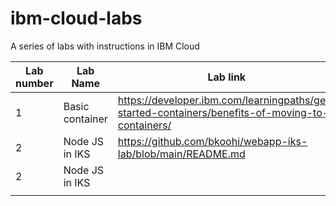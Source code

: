 # ibm-cloud-labs
A series of labs with instructions in IBM Cloud


| Lab number | Lab Name        | Lab link                                                       |
|------------|-----------------|----------------------------------------------------------------|
|     1      | Basic container |https://developer.ibm.com/learningpaths/get-started-containers/benefits-of-moving-to-containers/
|     2      | Node JS in IKS  |https://github.com/bkoohi/webapp-iks-lab/blob/main/README.md    |                                                         
|    2       | Node JS in IKS  | 
|            |                 |                                                                |
